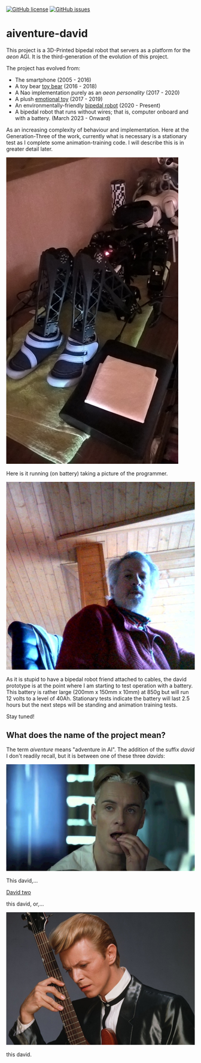 [![GitHub license](https://img.shields.io/github/license/cartheur/aiventure-david)](https://github.com/cartheur/aiventure-david/blob/main/LICENSE.txt)
[![GitHub issues](https://img.shields.io/github/issues/cartheur/aiventure-david)](https://github.com/cartheur/aiventure-david/issues)

# aiventure-david

This project is a 3D-Printed bipedal robot that servers as a platform for the _aeon_ AGI. It is the third-generation of the evolution of this project.

The project has evolved from:

* The smartphone (2005 - 2016)
* A toy bear [toy bear](https://github.com/cartheur/henry) (2016 - 2018)
* A Nao implementation purely as an _aeon personality_ (2017 - 2020)
* A plush  [emotional toy](https://emotional.toys) (2017 - 2019)
* An environmentally-friendly [bipedal robot](https://github.com/cartheur/aiventure-david) (2020 - Present)
* A bipedal robot that runs without wires; that is, computer onboard and with a battery. (March 2023 - Onward)

As an increasing complexity of behaviour and implementation. Here at the Generation-Three of the work, currently what is necessary is a stationary test as I complete some animation-training code. I will describe this is in greater detail later.

 ![no cables!](/media/on-battery.jpg "Staging for battery check")

Here is it running (on battery) taking a picture of the programmer.

![m.e](/media/hallome-m.jpg "Who's that handsome monkey?")

As it is stupid to have a bipedal robot friend attached to cables, the david prototype is at the point where I am starting to test operation with a battery. This battery is rather large (200mm x 150mm x 10mm) at 850g but will run 12 volts to a level of 40Ah. Stationary tests indicate the battery will last 2.5 hours but the next steps will be standing and animation training tests.

Stay tuned!

## What does the name of the project mean?

The term *aiventure* means "adventure in AI". The addition of the suffix *david* I don't readily recall, but it is between one of these three _davids_:

![David one](/media/david-1.jpg "This david,")

This david,...

[David two](/media/david-2.jpg "this david, or,")

this david, or,...

![David three](/media/david-6.jpg "this david.")

this david.
